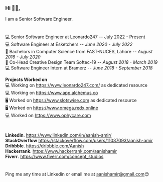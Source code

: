 ### Hi 👋🏽,

I am a Senior Software Engineer.<br/>
#
💻 Senior Software Engineer at Leonardo247 -- July 2022 - Present <br/>
💻 Software Engineer at Esketchers -- _June 2020 - July 2022_<br/>
📕 Bachelors in Computer Science from FAST-NUCES, Lahore  -- _August 2016 - July 2020_<br/>
🎉 Co-Head Creative Design Team Softec-19 -- _August 2018 - March 2019_<br/>
💻 Software Engineer Intern at Bramerz -- _June 2018 - September 2018_<br/>

**Projects Worked on**<br/>
💻 Working on https://www.leonardo247.com/ as dedicated resource<br/>
💻 Working on https://www.app.alchemus.co<br/>
🖥 Worked on https://www.slotswise.com as dedicated resource<br/>
🖥 Worked on https://www.omega.redx.online<br/>
💻 Worked on https://www.ophycare.com<br/>

#
**Linkedin**.   https://www.linkedin.com/in/aanish-amir/<br/>
**StackOverflow**   https://stackoverflow.com/users/11037093/aanish-amir<br/>
**Dribbble**.   https://dribbble.com/Aanish<br/>
**Hackerrank**.   https://www.hackerrank.com/aanishamir<br/>
**Fiverr**.   https://www.fiverr.com/concept_studios<br/>
#
Ping me any time at Linkedin or email me at aanishamir@gmail.com😊
